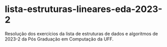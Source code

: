 # lista-estruturas-lineares-eda-2023-2
Resolução dos exercícios da lista de estruturas de dados e algoritmos de 2023-2 da Pós Graduação em Computação da UFF.

